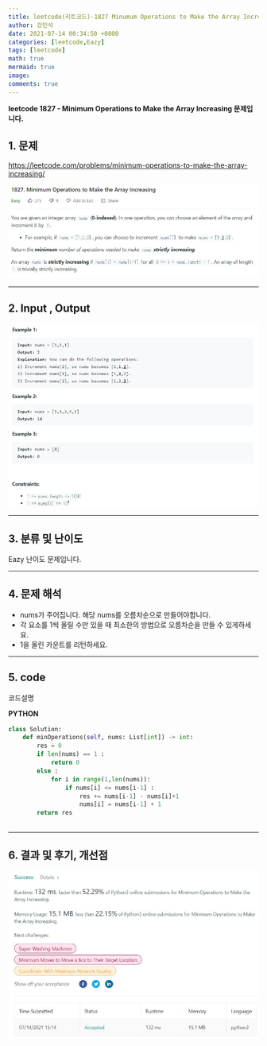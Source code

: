 ```yaml
---
title: leetcode(리트코드)-1827 Minumum Operations to Make the Array Increasing(SQL)
author: 강민석
date: 2021-07-14 00:34:50 +0800
categories: [leetcode,Eazy]
tags: [leetcode]
math: true
mermaid: true
image: 
comments: true
---
```


**leetcode 1827 - Minimum Operations to Make the Array Increasing  문제입니다.**

## 1. 문제
<https://leetcode.com/problems/minimum-operations-to-make-the-array-increasing/> 

![](/assets/img/sample/leetcode/1827/Problem.JPG)

-----  

## 2. Input , Output

![](/assets/img/sample/leetcode/1827/input.JPG)  


-----  

## 3. 분류 및 난이도

Eazy 난이도 문제입니다.  


-----  

## 4. 문제 해석

- nums가 주어집니다. 해당 nums를 오름차순으로 만들어야합니다.
- 각 요소를 1씩 올릴 수만 있을 때 최소한의 방법으로 오름차순을 만들 수 있게하세요.
- 1을 올린 카운트를 리턴하세요.

-----  

## 5. code  

코드설명

**PYTHON**

```python
class Solution:
    def minOperations(self, nums: List[int]) -> int:
        res = 0 
        if len(nums) == 1 : 
            return 0
        else : 
            for i in range(1,len(nums)):
                if nums[i] <= nums[i-1] : 
                    res += nums[i-1] - nums[i]+1
                    nums[i] = nums[i-1] + 1
        return res
            
```


-----

## 6. 결과 및 후기, 개선점



![](/assets/img/sample/leetcode/1827/result.JPG)  





